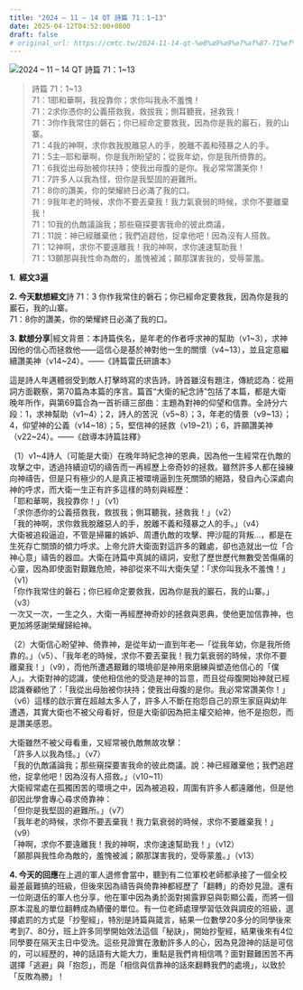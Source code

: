 ```yaml
---
title: "2024 – 11 – 14 QT 詩篇 71：1~13"
date: 2025-04-12T04:52:00+0800
draft: false
# original_url: https://cmtc.tw/2024-11-14-qt-%e8%a9%a9%e7%af%87-71%ef%bc%9a113
---
```


![2024 – 11 – 14 QT 詩篇 71：1~13](/images/qt.jpg  "2024 – 11 – 14 QT 詩篇 71：1~13")

> 詩篇 71：1~13  
> 71：1耶和華啊，我投靠你；求你叫我永不羞愧！  
> 71：2求你憑你的公義搭救我，救拔我；側耳聽我，拯救我！  
> 71：3你作我常住的磐石；你已經命定要救我，因為你是我的巖石，我的山寨。  
> 71：4我的神啊，求你救我脫離惡人的手，脫離不義和殘暴之人的手。  
> 71：5主─耶和華啊，你是我所盼望的；從我年幼，你是我所倚靠的。  
> 71：6我從出母胎被你扶持；使我出母腹的是你。我必常常讚美你！  
> 71：7許多人以我為怪，但你是我堅固的避難所。  
> 71：8你的讚美，你的榮耀終日必滿了我的口。  
> 71：9我年老的時候，求你不要丟棄我！我力氣衰弱的時候，求你不要離棄我！  
> 71：10我的仇敵議論我；那些窺探要害我命的彼此商議，  
> 71：11說：神已經離棄他；我們追趕他，捉拿他吧！因為沒有人搭救。  
> 71：12神啊，求你不要遠離我！我的神啊，求你速速幫助我！  
> 71：13願那與我性命為敵的，羞愧被滅；願那謀害我的，受辱蒙羞。

**1.  經文3遍**

**2. 今天默想經文**詩 71：3 你作我常住的磐石；你已經命定要救我，因為你是我的巖石，我的山寨。  
71：8你的讚美，你的榮耀終日必滿了我的口。

**3. 默想分享**|經文背景：本詩篇佚名，是年老的作者呼求神的幫助（v1~3），求神因他的信心而拯救他——這信心是基於神對他一生的關懷（v4~13），並且定意繼續讚美神（v14~24）。――《詩篇雷氏研讀本》

這是詩人年邁體弱受到敵人打擊時寫的求告詩。詩首雖沒有題注，傳統認為：從用詞方面觀察，第70篇為本篇的序言。篇首“大衛的紀念詩”包括了本篇，都是大衛晚年所作，與第69篇合為一首祈禱三部曲：主題為對神的仰望和信靠。全詩分六段：1，求神幫助（v1~4）；2，詩人的苦況（v5~8）；3，年老的情景（v9~13）；4，仰望神的公義（v14~18）；5，堅信神的拯救（v19~21）；6，許願讚美神（v22~24）。――《啟導本詩篇註釋》

（1）v1~4詩人（可能是大衛）在晚年時紀念神的恩典，因為他一生經常在仇敵的攻擊之中，透過持續迫切的禱告而一再經歷上帝奇妙的拯救。雖然許多人都在操練向神禱告，但是只有極少的人是真正被環境逼到生死關頭的絕路，發自內心深處向神的呼求，而大衛一生正有許多這樣的時刻與經歷：  
「耶和華啊，我投靠你！」（v1）  
「求你憑你的公義搭救我，救拔我；側耳聽我，拯救我！」（v2）  
「我的神啊，求你救我脫離惡人的手，脫離不義和殘暴之人的手。」（v4）  
大衛被追殺逼迫，不管是掃羅的嫉妒、周遭仇敵的攻擊、押沙龍的背叛…，都是在生死存亡關頭的傾力呼求。上帝允許大衛面對這許多的難處，卻也造就出一位「合神心意」禱告的器皿。大衛在詩篇中真誠的禱詞，安慰了歷世歷代無數受苦傷痛的心靈，因為即使面對艱難危險，神卻從來不叫大衛失望：「求你叫我永不羞愧！」（v1）  
「你作我常住的磐石；你已經命定要救我，因為你是我的巖石，我的山寨。」（v3）  
一次又一次，一生之久，大衛一再經歷神奇妙的拯救與恩典，使他更加信靠神，也更加將感謝榮耀歸給神。

（2）大衛信心盼望神、倚靠神，是從年幼一直到年老—「從我年幼，你是我所倚靠的。」（v5）、「我年老的時候，求你不要丟棄我！我力氣衰弱的時候，求你不要離棄我！」（v9），而他所遭遇艱難的環境卻是神用來磨練與塑造他信心的「僕人」。大衛對神的認識，使他相信他的受造是神的旨意，而且從母腹開始神就已經認識眷顧他了：「我從出母胎被你扶持；使我出母腹的是你。我必常常讚美你！」（v6）這樣的啟示實在超越太多人了，許多人不斷在抱怨自己的原生家庭與幼年遭遇，其實大衛也不被父母看好，但是大衛卻因為把主權交給神，他不是抱怨，而是讚美感恩。

大衛雖然不被父母看重，又經常被仇敵無故攻擊：  
「許多人以我為怪。」（v7）  
「我的仇敵議論我；那些窺探要害我命的彼此商議。說：神已經離棄他；我們追趕他，捉拿他吧！因為沒有人搭救。」（v10~11）  
大衛經常處在孤獨困苦的環境之中，因為被追殺，周圍有許多人都遠離他，但是他卻因此學會專心尋求倚靠神：  
「但你是我堅固的避難所。」（v7）  
「我年老的時候，求你不要丟棄我！我力氣衰弱的時候，求你不要離棄我！」（v9）  
「神啊，求你不要遠離我！我的神啊，求你速速幫助我！」（v12）  
「願那與我性命為敵的，羞愧被滅；願那謀害我的，受辱蒙羞。」（v13）

**4. 今天的回應**在上週的軍人退修會當中，聽到有二位軍校老師都承接了一個全校最差最難搞的班級，但後來因為禱告與倚靠神都經歷了「翻轉」的奇妙見證。還有一位剛退伍的軍人也分享，他在軍中因為勇於面對揭露罪惡與彰顯公義，而將一個原本混亂的單位翻轉成為績優的單位。有一位老師處理學習低效與調皮的班級，選擇處罰的方式是「抄聖經」，特別是詩篇與箴言，結果一位數學20多分的同學後來考到7、80分，班上許多同學開始效法這個「秘訣」，開始抄聖經，結果後來有4位同學要在隔天主日中受洗。這些見證實在激動許多人的心，因為見證神的話是可信的，可以經歷的，神的話語有大能大力，重點是我們肯相信嗎？面對艱難困苦不再選擇「逃避」與「抱怨」，而是「相信與信靠神的話來翻轉我們的處境」，以致於「反敗為勝」！